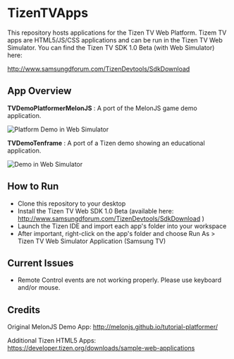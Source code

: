 TizenTVApps
===========

This repository hosts applications for the Tizen TV Web Platform.  Tizem TV apps are HTML5/JS/CSS applications and can be run in the Tizen TV Web Simulator.  You can find the Tizen TV SDK 1.0 Beta (with Web Simulator) here:

http://www.samsungdforum.com/TizenDevtools/SdkDownload

App Overview
------------

**TVDemoPlatformerMelonJS** : A port of the MelonJS game demo application.

![Platform Demo in Web Simulator](https://raw.githubusercontent.com/Samsung/TizenTVApps/master/screenshots/platformer_02.png)

**TVDemoTenframe** : A port of a Tizen demo showing an educational application.

![Demo in Web Simulator](https://raw.githubusercontent.com/Samsung/TizenTVApps/master/screenshots/tenframe_02.png)

How to Run
------------
- Clone this repository to your desktop
- Install the Tizen TV Web SDK 1.0 Beta (available here: http://www.samsungdforum.com/TizenDevtools/SdkDownload )
- Launch the Tizen IDE and import each app's folder into your workspace
- After important, right-click on the app's folder and choose 
 Run As > Tizen TV Web Simulator Application (Samsung TV)

Current Issues
------------
* Remote Control events are not working properly.  Please use keyboard and/or mouse.

Credits
------------
Original MelonJS Demo App: http://melonjs.github.io/tutorial-platformer/

Additional Tizen HTML5 Apps: https://developer.tizen.org/downloads/sample-web-applications




